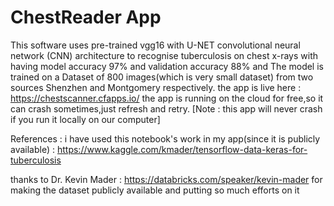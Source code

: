 # ChestReader App
This software uses pre-trained vgg16 with U-NET convolutional neural network (CNN) architecture to recognise tuberculosis on chest x-rays with having model accuracy 97% and validation accuracy 88% and The model is trained on a Dataset of 800 images(which is very small dataset) from two sources Shenzhen and Montgomery respectively. the app is live here : https://chestscanner.cfapps.io/
the app is running on the cloud for free,so it can crash sometimes,just refresh and retry.
[Note : this app will never crash if you run it locally on our computer]

References :
i have used this notebook's work in my app(since it is publicly available) : https://www.kaggle.com/kmader/tensorflow-data-keras-for-tuberculosis

thanks to Dr. Kevin Mader : https://databricks.com/speaker/kevin-mader for making the dataset publicly available and putting so much efforts on it
